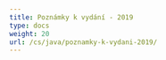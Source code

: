 ```yaml
---
title: Poznámky k vydání - 2019
type: docs
weight: 20
url: /cs/java/poznamky-k-vydani-2019/
---
```

